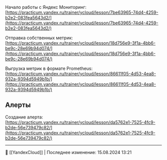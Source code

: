 Начало работы с Яндекс Мониторинг: [https://practicum.yandex.ru/trainer/ycloud/lesson/7be63965-74d4-4259-b2e2-083fea5643d2/](https://practicum.yandex.ru/trainer/ycloud/lesson/7be63965-74d4-4259-b2e2-083fea5643d2/)

Отправка собственных метрик: [https://practicum.yandex.ru/trainer/ycloud/lesson/18d756e9-3f1a-4bb6-be9c-28e69b94d074/](https://practicum.yandex.ru/trainer/ycloud/lesson/18d756e9-3f1a-4bb6-be9c-28e69b94d074/)

Выгрузка метрик в формате Prometheus: [https://practicum.yandex.ru/trainer/ycloud/lesson/86611f05-4d53-4ea8-932a-9394d5949b1b/](https://practicum.yandex.ru/trainer/ycloud/lesson/86611f05-4d53-4ea8-932a-9394d5949b1b/)

## Алерты

Создание алерта: [https://practicum.yandex.ru/trainer/ycloud/lesson/da5762e1-7525-4fc9-b2de-56e739479c82/](https://practicum.yandex.ru/trainer/ycloud/lesson/da5762e1-7525-4fc9-b2de-56e739479c82/)

----
📂 [[YandexCloud]] | Последнее изменение: 15.08.2024 13:21